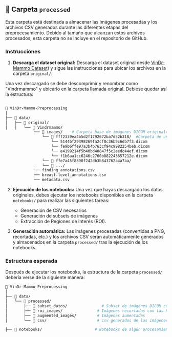## 📂 Carpeta `processed`

Esta carpeta está destinada a almacenar las imágenes procesadas y los archivos CSV generados durante las diferentes etapas del preprocesamiento. Debido al tamaño que alcanzan estos archivos procesados, esta carpeta no se incluye en el repositorio de GitHub.

### Instrucciones

1. **Descarga el dataset original:**
   Descarga el dataset original desde [VinDr-Mammo Dataset](https://usmcl-my.sharepoint.com/:u:/g/personal/nicolas_ruizr_usm_cl/ERkdXH9Oma9AivuEORKtI6UBkiTr58_FuwL0Xc1YcNhr9w?e=WWd7wa)) y sigue las instrucciones para ubicar los archivos en la carpeta `original/`.

Una vez descargado se debe descomprimir y renombrar como "Vindrmammo" y ubicarlo en la carpeta llamada original. Debiese quedar así la estructura:

```bash

📂 VinDr-Mammo-Preprocessing
│
├── 📂 data/
│   ├── 📂 original/
│   │   └── 📂 Vindrmammo/
            └── 📂 images/    # Carpeta base de imágenes DICOM originales
                └── 📂 fff2339ea4b5d2f1792672ba7d52b318/  #Carpeta de un exámen con sus 4 vistas en formato DICOM 
                    └── 5144bf29398269fa2cf8c36b9c6db7f3.dicom
                    └── fe9b6ffe97a3b4b763cf94c9982254beb.dicom
                    └── e4199214f5b40bd40847f5c2aedc44ef.dicom
                    └── f1b6aa1cc6246c2760b882243657212e.dicom
                └── 📂 ffe7a45f8390f242db3b843762a4a7aa/
                └── 📂 .../
            └── finding_annotations.csv 
            └── breast-level_annotations.csv
            └── metadata.csv              
```
            
2. **Ejecución de los notebooks:**
   Una vez que hayas descargado los datos originales, debes ejecutar los notebooks disponibles en la carpeta `notebooks/` para realizar las siguientes tareas:
   
   - Generación de CSV necesarios
   - Generación de subsets de imágenes
   - Extracción de Regiones de Interés (ROI).


3. **Generación automática:**
   Las imágenes procesadas (convertidas a PNG, recortadas, etc.) y los archivos CSV serán automáticamente generados y almacenados en la carpeta `processed/` tras la ejecución de los notebooks.

### Estructura esperada

Después de ejecutar los notebooks, la estructura de la carpeta `processed/` debería verse de la siguiente manera:

```bash
📂 VinDr-Mammo-Preprocessing
│
├── 📂 data/        
│   └── 📂 processed/
│       ├── 📂 subset_datos/               # Subset de imágenes DICOM con algun filtro del origial Dataset
│       ├── 📂 roi_images/               # Imágenes recortadas con las ROI
│       ├── 📂 augmented_images/         # Imágenes aumentadas
│       └── 📂 csv/                      # csv generados de las imágenes o los recortes

├── 📂 notebooks/                       # Notebooks de algún procesamiento realizado a las imágenes.

```
